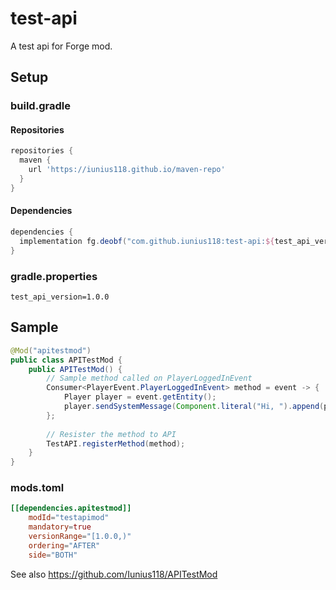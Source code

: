 # test-api

A test api for Forge mod.

## Setup
### build.gradle
#### Repositories
```gradle
repositories {
  maven {
    url 'https://iunius118.github.io/maven-repo'
  }
}
```

#### Dependencies
```gradle
dependencies {
  implementation fg.deobf("com.github.iunius118:test-api:${test_api_version}")
}
```

### gradle.properties
```properties
test_api_version=1.0.0
```

## Sample
```java
@Mod("apitestmod")
public class APITestMod {
    public APITestMod() {
        // Sample method called on PlayerLoggedInEvent
        Consumer<PlayerEvent.PlayerLoggedInEvent> method = event -> {
            Player player = event.getEntity();
            player.sendSystemMessage(Component.literal("Hi, ").append(player.getDisplayName()).append("!").withStyle(ChatFormatting.GOLD));
        };
        
        // Resister the method to API
        TestAPI.registerMethod(method);
    }
}
```

### mods.toml
```toml
[[dependencies.apitestmod]]
    modId="testapimod"
    mandatory=true
    versionRange="[1.0.0,)"
    ordering="AFTER"
    side="BOTH"
```

See also https://github.com/Iunius118/APITestMod

